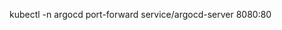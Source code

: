 <!-- minikube profile minikube-cluster -->
kubectl -n argocd port-forward service/argocd-server 8080:80
